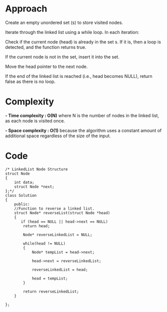 # Approach
Create an empty unordered set (s) to store visited nodes.

Iterate through the linked list using a while loop. In each iteration:

Check if the current node (head) is already in the set s. If it is, then a loop is detected, and the function returns true.

If the current node is not in the set, insert it into the set.

Move the head pointer to the next node.

If the end of the linked list is reached (i.e., head becomes NULL), return false as there is no loop.

# Complexity
**- Time complexity : O(N)**
where N is the number of nodes in the linked list, as each node is visited once.

**- Space complexity : O(1)**
because the algorithm uses a constant amount of additional space regardless of the size of the input.

# Code
```
/* LinkedList Node Structure
struct Node
{
    int data;
    struct Node *next;
};*/
class Solution
{
    public:
    //Function to reverse a linked list.
    struct Node* reverseList(struct Node *head)
    {
       if (head == NULL || head->next == NULL)
        return head;
        
        Node* reverseLinkedList = NULL;
        
        while(head != NULL)
        {
            Node* tempList = head->next;
            
            head->next = reverseLinkedList;
            
            reverseLinkedList = head;
            
            head = tempList;
        }
        
        return reverseLinkedList;
    }
    
};
```